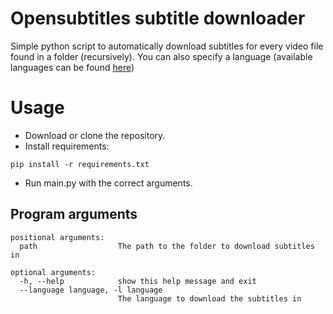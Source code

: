 # Opensubtitles subtitle downloader
Simple python script to automatically download subtitles for every video file found in a folder (recursively). You can also specify a language (available languages can be found [here](https://www.opensubtitles.org/addons/export_languages.php))

# Usage
- Download or clone the repository.
- Install requirements:
```
pip install -r requirements.txt
```
- Run main.py with the correct arguments.

## Program arguments
```
positional arguments:
  path                  The path to the folder to download subtitles in

optional arguments:
  -h, --help            show this help message and exit
  --language language, -l language
                        The language to download the subtitles in
```
